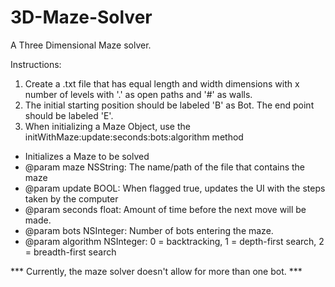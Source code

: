 3D-Maze-Solver
==============
A Three Dimensional Maze solver.

Instructions: 
1. Create a .txt file that has equal length and width dimensions with x number of levels with '.' as open paths and '#' as walls.
2. The initial starting position should be labeled 'B' as Bot. The end point should be labeled 'E'.
3. When initializing a Maze Object, use the initWithMaze:update:seconds:bots:algorithm method 
 
 - Initializes a Maze to be solved
 - @param maze NSString: The name/path of the file that contains the maze
 - @param update BOOL: When flagged true, updates the UI with the steps taken by the computer
 - @param seconds float: Amount of time before the next move will be made.
 - @param bots NSInteger: Number of bots entering the maze.
 - @param algorithm NSInteger: 0 = backtracking, 1 = depth-first search, 2 = breadth-first search
 
 *** Currently, the maze solver doesn't allow for more than one bot. ***
